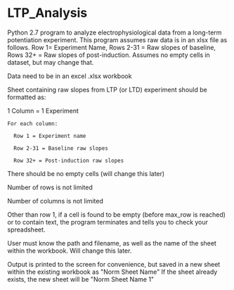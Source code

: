 # LTP_Analysis

Python 2.7 program to analyze electrophysiological data from a long-term potentiation experiment. This program assumes raw data is in an xlsx file as follows. Row 1= Experiment Name, Rows 2-31 = Raw slopes of baseline, Rows 32+ = Raw slopes of post-induction. Assumes no empty cells in dataset, but may change that.

Data need to be in an excel .xlsx workbook 

Sheet containing raw slopes from LTP (or LTD) experiment should be formatted as:

  1 Column = 1 Experiment
  
    For each column:
    
      Row 1 = Experiment name
      
      Row 2-31 = Baseline raw slopes 
      
      Row 32+ = Post-induction raw slopes
      

There should be no empty cells (will change this later)

Number of rows is not limited

Number of columns is not limited

Other than row 1, if a cell is found to be empty (before max_row is reached) or to contain text, the program terminates and tells you to check your spreadsheet.

User must know the path and filename, as well as the name of the sheet within the workbook. Will change this later.

Output is printed to the screen for convenience, but saved in a new sheet within the existing workbook as "Norm Sheet Name"
If the sheet already exists, the new sheet will be "Norm Sheet Name 1"

